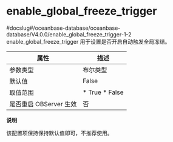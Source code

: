 enable_global_freeze_trigger 
=================================================
#docslug#/oceanbase-database/oceanbase-database/V4.0.0/enable_global_freeze_trigger-1-2
enable_global_freeze_trigger 用于设置是否开启自动触发全局冻结。


|      **属性**      |                                                 **描述**                                                 |
|------------------|--------------------------------------------------------------------------------------------------------|
| 参数类型             | 布尔类型                                                                                                   |
| 默认值              | False                                                                                                  |
| 取值范围             | * True   * False    |
| 是否重启 OBServer 生效 | 否                                                                                                      |




**说明**



该配置项保持保持默认值即可，不推荐使用。

